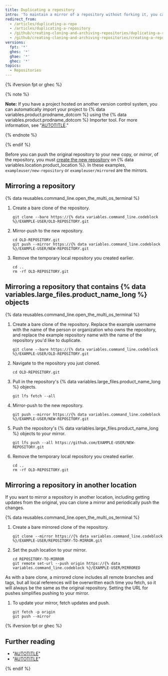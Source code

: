 ```yaml
---
title: Duplicating a repository
intro: 'To maintain a mirror of a repository without forking it, you can run a special clone command, then mirror-push to the new repository.'
redirect_from:
  - /articles/duplicating-a-repo
  - /articles/duplicating-a-repository
  - /github/creating-cloning-and-archiving-repositories/duplicating-a-repository
  - /github/creating-cloning-and-archiving-repositories/creating-a-repository-on-github/duplicating-a-repository
versions:
  fpt: '*'
  ghes: '*'
  ghae: '*'
  ghec: '*'
topics:
  - Repositories
---
```

{% ifversion fpt or ghec %}

{% note %}

**Note:** If you have a project hosted on another version control system, you can automatically import your project to {% data variables.product.prodname_dotcom %} using the {% data variables.product.prodname_dotcom %} Importer tool. For more information, see "[AUTOTITLE](/migrations/importing-source-code/using-github-importer/about-github-importer)."

{% endnote %}

{% endif %}

Before you can push the original repository to your new copy, or _mirror_, of the repository, you must [create the new repository](/repositories/creating-and-managing-repositories/creating-a-new-repository) on {% data variables.location.product_location %}. In these examples, `exampleuser/new-repository` or `exampleuser/mirrored` are the mirrors.

## Mirroring a repository

{% data reusables.command_line.open_the_multi_os_terminal %}
1. Create a bare clone of the repository.

   ```shell
   git clone --bare https://{% data variables.command_line.codeblock %}/EXAMPLE-USER/OLD-REPOSITORY.git
   ```

1. Mirror-push to the new repository.

   ```shell
   cd OLD-REPOSITORY.git
   git push --mirror https://{% data variables.command_line.codeblock %}/EXAMPLE-USER/NEW-REPOSITORY.git
   ```

1. Remove the temporary local repository you created earlier.

   ```shell
   cd ..
   rm -rf OLD-REPOSITORY.git
   ```

## Mirroring a repository that contains {% data variables.large_files.product_name_long %} objects

{% data reusables.command_line.open_the_multi_os_terminal %}
1. Create a bare clone of the repository. Replace the example username with the name of the person or organization who owns the repository, and replace the example repository name with the name of the repository you'd like to duplicate.

   ```shell
   git clone --bare https://{% data variables.command_line.codeblock %}/EXAMPLE-USER/OLD-REPOSITORY.git
   ```

1. Navigate to the repository you just cloned.

   ```shell
   cd OLD-REPOSITORY.git
   ```

1. Pull in the repository's {% data variables.large_files.product_name_long %} objects.

   ```shell
   git lfs fetch --all
   ```

1. Mirror-push to the new repository.

   ```shell
   git push --mirror https://{% data variables.command_line.codeblock %}/EXAMPLE-USER/NEW-REPOSITORY.git
   ```

1. Push the repository's {% data variables.large_files.product_name_long %} objects to your mirror.

   ```shell
   git lfs push --all https://github.com/EXAMPLE-USER/NEW-REPOSITORY.git
   ```

1. Remove the temporary local repository you created earlier.

   ```shell
   cd ..
   rm -rf OLD-REPOSITORY.git
   ```

## Mirroring a repository in another location

If you want to mirror a repository in another location, including getting updates from the original, you can clone a mirror and periodically push the changes.

{% data reusables.command_line.open_the_multi_os_terminal %}
1. Create a bare mirrored clone of the repository.

   ```shell
   git clone --mirror https://{% data variables.command_line.codeblock %}/EXAMPLE-USER/REPOSITORY-TO-MIRROR.git
   ```

1. Set the push location to your mirror.

   ```shell
   cd REPOSITORY-TO-MIRROR
   git remote set-url --push origin https://{% data variables.command_line.codeblock %}/EXAMPLE-USER/MIRRORED
   ```

As with a bare clone, a mirrored clone includes all remote branches and tags, but all local references will be overwritten each time you fetch, so it will always be the same as the original repository. Setting the URL for pushes simplifies pushing to your mirror.

1. To update your mirror, fetch updates and push.

   ```shell
   git fetch -p origin
   git push --mirror
   ```

{% ifversion fpt or ghec %}

## Further reading

- "[AUTOTITLE](/desktop/contributing-and-collaborating-using-github-desktop/making-changes-in-a-branch/pushing-changes-to-github#pushing-changes-to-github)"
- "[AUTOTITLE](/desktop/installing-and-configuring-github-desktop/configuring-and-customizing-github-desktop/about-git-large-file-storage-and-github-desktop)"

{% endif %}
